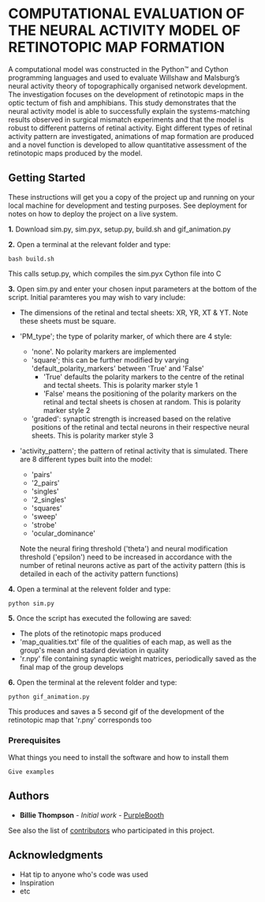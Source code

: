 # COMPUTATIONAL EVALUATION OF THE NEURAL ACTIVITY MODEL OF RETINOTOPIC MAP FORMATION

A computational model was constructed in the Python™ and Cython programming languages and used to evaluate Willshaw and Malsburg’s neural activity theory of topographically organised network development. The investigation focuses on the development of retinotopic maps in the optic tectum of fish and amphibians. This study demonstrates that the neural activity model is able to successfully explain the systems-matching results observed in surgical mismatch experiments and that the model is robust to different patterns of retinal activity. Eight different types of retinal activity pattern are investigated, animations of map formation are produced and a novel function is developed to allow quantitative assessment of the retinotopic maps produced by the model.

## Getting Started

These instructions will get you a copy of the project up and running on your local machine for development and testing purposes. See deployment for notes on how to deploy the project on a live system.

**1.** Download sim.py, sim.pyx, setup.py, build.sh and gif_animation.py

**2.** Open a terminal at the relevant folder and type:
```
bash build.sh
```	
This calls setup.py, which compiles the sim.pyx Cython file into C

**3.** Open sim.py and enter your chosen input parameters at the bottom of the script. Initial paramteres you may wish to vary include:

* The dimensions of the retinal and tectal sheets: XR, YR, XT & YT. Note these sheets must be square.

* 'PM_type'; the type of polarity marker, of which there are 4 style:
	* 'none'. No polarity markers are implemented
	* 'square'; this can be further modified by varying 'default_polarity_markers' between 'True' and 'False'
		* 'True' defaults the polarity markers to the centre of the retinal and tectal sheets. This is polarity marker style 1
		* 'False' means the positioning of the polarity markers on the retinal and tectal sheets is chosen at random. This is polarity marker style 2
	* 'graded': synaptic strength is increased based on the relative positions of the retinal and tectal neurons in their respective neural sheets. This is polarity 	marker style 3 

* 'activity_pattern'; the pattern of retinal activity that is simulated. There are 8 different types built into the model:
	* 'pairs'
	* '2_pairs'
	* 'singles'
	* '2_singles'
	* 'squares'
	* 'sweep'
	* 'strobe'
	* 'ocular_dominance'

	Note the neural firing threshold ('theta') and neural modification threshold ('epsilon') need to be increased in accordance with the number of retinal neurons active as part of the activity pattern (this is detailed in each of the activity pattern functions)

**4.** Open a terminal at the relevent folder and type:
```
python sim.py
```

**5.** Once the script has executed the following are saved:
* The plots of the retinotopic maps produced
* 'map_qualities.txt' file of the qualities of each map, as well as the group's mean and stadard deviation in quality
* 'r.npy' file containing synaptic weight matrices, periodically saved as the final map of the group develops

**6.** Open the terminal at the relevent folder and type:
```
python gif_animation.py
```
This produces and saves a 5 second gif of the development of the retinotopic map that 'r.pny' corresponds too

### Prerequisites

What things you need to install the software and how to install them

```
Give examples
```

## Authors

* **Billie Thompson** - *Initial work* - [PurpleBooth](https://github.com/PurpleBooth)

See also the list of [contributors](https://github.com/your/project/contributors) who participated in this project.

## Acknowledgments

* Hat tip to anyone who's code was used
* Inspiration
* etc

